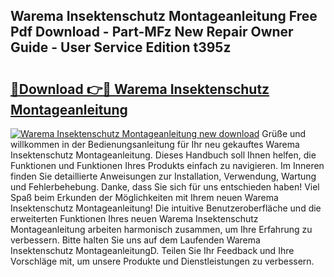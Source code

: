 ## Warema Insektenschutz Montageanleitung Free Pdf Download - Part-MFz New Repair Owner Guide - User Service Edition t395z

# <h2><a href="http://df8al7.blite.top/?on=Warema+Insektenschutz+Montageanleitung">🔗Download 👉🔴 Warema Insektenschutz Montageanleitung</a></h2>

[![Warema Insektenschutz Montageanleitung new download](https://i.imgur.com/lujVjoI.png)](http://df8al7.blite.top/?on=Warema+Insektenschutz+Montageanleitung)
Grüße und willkommen in der Bedienungsanleitung für Ihr neu gekauftes Warema Insektenschutz Montageanleitung. Dieses Handbuch soll Ihnen helfen, die Funktionen und Funktionen Ihres Produkts einfach zu navigieren. Im Inneren finden Sie detaillierte Anweisungen zur Installation, Verwendung, Wartung und Fehlerbehebung. Danke, dass Sie sich für uns entschieden haben! Viel Spaß beim Erkunden der Möglichkeiten mit Ihrem neuen Warema Insektenschutz Montageanleitung! Die intuitive Benutzeroberfläche und die erweiterten Funktionen Ihres neuen Warema Insektenschutz Montageanleitung arbeiten harmonisch zusammen, um Ihre Erfahrung zu verbessern. Bitte halten Sie uns auf dem Laufenden Warema Insektenschutz MontageanleitungD. Teilen Sie Ihr Feedback und Ihre Vorschläge mit, um unsere Produkte und Dienstleistungen zu verbessern.
